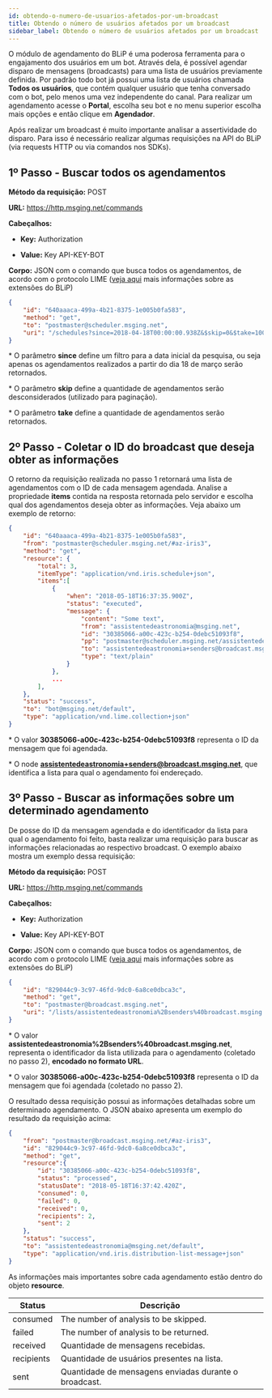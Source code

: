 ```yaml
---
id: obtendo-o-numero-de-usuarios-afetados-por-um-broadcast
title: Obtendo o número de usuários afetados por um broadcast
sidebar_label: Obtendo o número de usuários afetados por um broadcast
---
```


O módulo de agendamento do BLiP é uma poderosa ferramenta para o engajamento dos usuários em um bot. Através dela, é possível agendar disparo de mensagens (broadcasts) para uma lista de usuários previamente definida. Por padrão todo bot já possui uma lista de usuários chamada **Todos os usuários**, que contém qualquer usuário que tenha conversado com o bot, pelo menos uma vez independente do canal. Para realizar um agendamento acesse o **Portal**, escolha seu bot e no menu superior escolha mais opções e então clique em **Agendador**.

Após realizar um broadcast é muito importante analisar a assertividade do disparo. Para isso é necessário realizar algumas requisições na API do BLiP (via requests HTTP ou via comandos nos SDKs).

## 1º Passo - Buscar todos os agendamentos

**Método da requisição:** POST

**URL:** https://http.msging.net/commands

**Cabeçalhos:** 

* **Key:** Authorization

* **Value:** Key API-KEY-BOT

**Corpo:** JSON com o comando que busca todos os agendamentos, de acordo com o protocolo LIME ([veja aqui](https://docs.blip.ai/?csharp#extensions) mais informações sobre as extensões do BLiP)

```json
{
    "id": "640aaaca-499a-4b21-8375-1e005b0fa583",
    "method": "get",
    "to": "postmaster@scheduler.msging.net",
    "uri": "/schedules?since=2018-04-18T00:00:00.938Z&$skip=0&$take=100"
}
```

\* O parâmetro **since** define um filtro para a data inicial da pesquisa, ou seja apenas os agendamentos realizados a partir do dia 18 de março serão retornados.


\* O parâmetro **skip** define a quantidade de agendamentos serão desconsiderados (utilizado para paginação).


\* O parâmetro **take** define a quantidade de agendamentos serão retornados.


## 2º Passo - Coletar o ID do broadcast que deseja obter as informações

O retorno da requisição realizada no passo 1 retornará uma lista de agendamentos com o ID de cada mensagem agendada. Analise a propriedade **items** contida na resposta retornada pelo servidor e escolha qual dos agendamentos deseja obter as informações. Veja abaixo um exemplo de retorno:

```json
{
    "id": "640aaaca-499a-4b21-8375-1e005b0fa583",
    "from": "postmaster@scheduler.msging.net/#az-iris3",
    "method": "get",
    "resource": {
        "total": 3, 
        "itemType": "application/vnd.iris.schedule+json",
        "items":[
            {
                "when": "2018-05-18T16:37:35.900Z",
                "status": "executed",
                "message": {
                    "content": "Some text",
                    "from": "assistentedeastronomia@msging.net",
                    "id": "30385066-a00c-423c-b254-0debc51093f8",
                    "pp": "postmaster@scheduler.msging.net/assistentedeastronomia%40msging.net",
                    "to": "assistentedeastronomia+senders@broadcast.msging.net",
                    "type": "text/plain"
                }
            },
            ...
        ],
    },
    "status": "success",
    "to": "bot@msging.net/default",
    "type": "application/vnd.lime.collection+json"
}
```

\* O valor **30385066-a00c-423c-b254-0debc51093f8** representa o ID da mensagem que foi agendada.

\* O node **assistentedeastronomia+senders@broadcast.msging.net**, que identifica a lista para qual o agendamento foi endereçado.


## 3º Passo - Buscar as informações sobre um determinado agendamento

De posse do ID da mensagem agendada e do identificador da lista para qual o agendamento foi feito, basta realizar uma requisição para buscar as informações relacionadas ao respectivo broadcast. O exemplo abaixo mostra um exemplo dessa requisição:

**Método da requisição:** POST

**URL:** https://http.msging.net/commands

**Cabeçalhos:** 

* **Key:** Authorization

* **Value:** Key API-KEY-BOT

**Corpo:** JSON com o comando que busca todos os agendamentos, de acordo com o protocolo LIME ([veja aqui](https://docs.blip.ai/?csharp#extensions) mais informações sobre as extensões do BLiP)

```json
{
    "id": "829044c9-3c97-46fd-9dc0-6a8ce0dbca3c",
    "method": "get",
    "to": "postmaster@broadcast.msging.net",
    "uri": "/lists/assistentedeastronomia%2Bsenders%40broadcast.msging.net/messages/30385066-a00c-423c-b254-0debc51093f8"
}
```

\* O valor **assistentedeastronomia%2Bsenders%40broadcast.msging.net**, representa o identificador da lista utilizada para o agendamento (coletado no passo 2), **encodado no formato URL**.

\* O valor **30385066-a00c-423c-b254-0debc51093f8** representa o ID da mensagem que foi agendada (coletado no passo 2).

O resultado dessa requisição possui as informações detalhadas sobre um determinado agendamento. O JSON abaixo apresenta um exemplo do resultado da requisição acima:

```json
{
    "from": "postmaster@broadcast.msging.net/#az-iris3",
    "id": "829044c9-3c97-46fd-9dc0-6a8ce0dbca3c",
    "method": "get",
    "resource":{
        "id": "30385066-a00c-423c-b254-0debc51093f8",
        "status": "processed",
        "statusDate": "2018-05-18T16:37:42.420Z",
        "consumed": 0,
        "failed": 0,
        "received": 0,
        "recipients": 2,
        "sent": 2
    },
    "status": "success",
    "to": "assistentedeastronomia@msging.net/default",
    "type": "application/vnd.iris.distribution-list-message+json"
}
```

As informações mais importantes sobre cada agendamento estão dentro do objeto **resource**.

| Status    | Descrição                                                    | 
|-----------|--------------------------------------------------------------|
| consumed  | The number of analysis to be skipped.                        |
| failed    | The number of analysis to be returned.                       |
| received	| Quantidade de mensagens recebidas.                           |
| recipients| Quantidade de usuários presentes na lista.                   |
| sent	    | Quantidade de mensagens enviadas durante o broadcast.        |

<!-- Rating frame -->
<script type="text/javascript" src="/scripts/rating.js"></script>